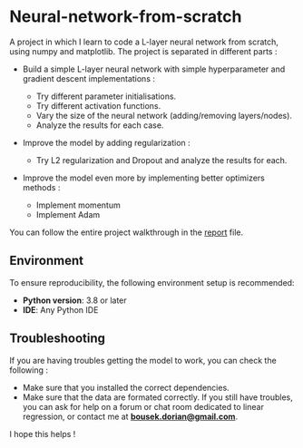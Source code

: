# Neural-network-from-scratch
A project in which I learn to code a L-layer neural network from scratch, using numpy and matplotlib. The project is separated in different parts : 
- Build a simple L-layer neural network with simple hyperparameter and gradient descent implementations :
    - Try different parameter initialisations.
    - Try different activation functions.
    - Vary the size of the neural network (adding/removing layers/nodes).
    - Analyze the results for each case.

- Improve the model by adding regularization :
    - Try L2 regularization and Dropout and analyze the results for each.

- Improve the model even more by implementing better optimizers methods :
    - Implement momentum
    - Implement Adam


You can follow the entire project walkthrough in the [report](REPORT.md) file.
## Environment

To ensure reproducibility, the following environment setup is recommended:

- **Python version**: 3.8 or later
- **IDE**: Any Python IDE
## Troubleshooting  

If you are having troubles getting the model to work, you can check the following :
- Make sure that you installed the correct dependencies.
- Make sure that the data are formated correctly.
If you still have troubles, you can ask for help on a forum or chat room dedicated to linear regression, or contact me at **bousek.dorian@gmail.com**.  

I hope this helps ! 
